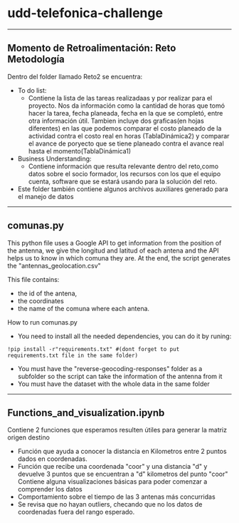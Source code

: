 # udd-telefonica-challenge
-----------------------------------------------------------------------------------------------------------------------------------------------
## Momento de Retroalimentación: Reto Metodología 
Dentro del folder llamado Reto2 se encuentra:
- To do list:
	- Contiene la lista de las tareas realizadaas y por realizar para el proyecto. Nos da información como la cantidad de horas que tomó hacer la tarea,
		fecha planeada, fecha en la que se completó, entre otra información útil. Tambien incluye dos graficas(en hojas diferentes) en las que podemos
		comparar el costo planeado de la actividad contra el costo real en horas (TablaDinámica2) y comparar el avance de poryecto que se tiene planeado
		contra el avance real hasta el momento(TablaDinámica1)
- Business Understanding:
	- Contiene información que resulta relevante dentro del reto,como datos sobre el socio formador, los recursos con los que el equipo cuenta, 
		software que se estará usando para la solución del reto. 
- Este folder también contiene algunos archivos auxiliares generado para el manejo de datos
	
-----------------------------------------------------------------------------------------------------------------------------------------------------

## comunas.py

This python file uses a Google API to get information from the position of the antenna,
we give the longitud and latitud of each antena and the API helps us to know in which 
comuna they are. At the end, the script generates the "antennas_geolocation.csv"

This file contains:
- the id of the antena,
- the coordinates
- the name of the comuna where each antena. 

How to run comunas.py

- You need to install all the needed dependencies, you can do it by runing:
```
!pip install -r"requirements.txt" #(dont forget to put requirements.txt file in the same folder)
```
- You must have the "reverse-geocoding-responses" folder as a subfolder so the script can take the information
	of the antenna from it
- You must have the dataset with the whole data in the same folder

-------------------------------------------------------------------------------------------------------------------------------------------------------
## Functions_and_visualization.ipynb

Contiene 2 funciones que esperamos resulten útiles para generar la matriz origen destino
- Función que ayuda a conocer la distancia en Kilometros entre 2 puntos dados en coordenadas. 
- Función que recibe una coordenada "coor" y una distancia "d" y devuelve 3 puntos que se encuentran a "d" kilometros del punto "coor"
Contiene alguna visualizaciones básicas para poder comenzar a comprender los datos
- Comportamiento sobre el tiempo de las 3 antenas más concurridas
- Se revisa que no hayan outliers, checando que no los datos de coordenadas fuera del rango esperado.
